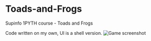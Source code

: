 # Toads-and-Frogs
Supinfo 1PYTH course - Toads and Frogs

Code written on my own, UI is a shell version.
![Game screenshot](https://i.imgur.com/5DSJ7Eu.png)
